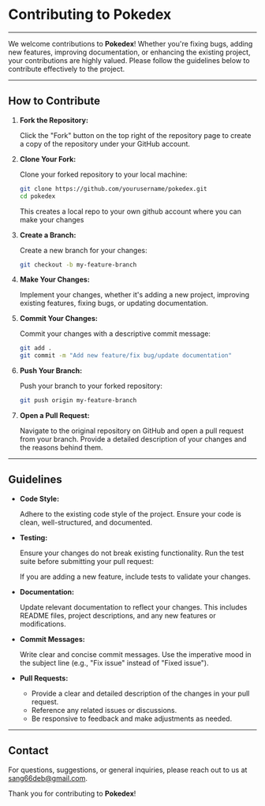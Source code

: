 # Contributing to Pokedex

---

We welcome contributions to **Pokedex**! Whether you're fixing bugs, adding new features, improving documentation, or enhancing the existing project, your contributions are highly valued. Please follow the guidelines below to contribute effectively to the project.

---

## How to Contribute

1. **Fork the Repository:**

   Click the "Fork" button on the top right of the repository page to create a copy of the repository under your GitHub account.

2. **Clone Your Fork:**

   Clone your forked repository to your local machine:

   ```sh
   git clone https://github.com/yourusername/pokedex.git
   cd pokedex
   ```

   This creates a local repo to your own github account where you can make your changes

3. **Create a Branch:**

   Create a new branch for your changes:

   ```sh
   git checkout -b my-feature-branch
   ```

4. **Make Your Changes:**

   Implement your changes, whether it's adding a new project, improving existing features, fixing bugs, or updating documentation.

5. **Commit Your Changes:**

   Commit your changes with a descriptive commit message:

   ```sh
   git add .
   git commit -m "Add new feature/fix bug/update documentation"
   ```

6. **Push Your Branch:**

   Push your branch to your forked repository:

   ```sh
   git push origin my-feature-branch
   ```

7. **Open a Pull Request:**

   Navigate to the original repository on GitHub and open a pull request from your branch. Provide a detailed description of your changes and the reasons behind them.

---

## Guidelines

- **Code Style:**

  Adhere to the existing code style of the project. Ensure your code is clean, well-structured, and documented.

- **Testing:**

  Ensure your changes do not break existing functionality. Run the test suite before submitting your pull request:

  If you are adding a new feature, include tests to validate your changes.

- **Documentation:**

  Update relevant documentation to reflect your changes. This includes README files, project descriptions, and any new features or modifications.

- **Commit Messages:**


  Write clear and concise commit messages. Use the imperative mood in the subject line (e.g., "Fix issue" instead of "Fixed issue").

- **Pull Requests:**

  - Provide a clear and detailed description of the changes in your pull request.
  - Reference any related issues or discussions.
  - Be responsive to feedback and make adjustments as needed.

---
## Contact

For questions, suggestions, or general inquiries, please reach out to us at [sang66deb@gmail.com](mailto:sang66deb@gmail.com).

Thank you for contributing to **Pokedex**!
